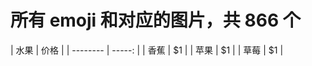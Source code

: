 #  所有 emoji 和对应的图片，共 866 个

   | 水果        | 价格    |
    | --------   | -----:   |
    | 香蕉        | $1      | 
    | 苹果        | $1      |
    | 草莓        | $1      |
 
  
